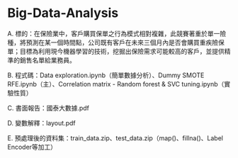 # Big-Data-Analysis
A. 標的：在保險業中，客戶購買保單之行為模式相對複雜，此競賽著重於單一險種，將預測在某一個時間點，公司既有客戶在未來三個月內是否會購買重疾險保單；目標為利用現今機器學習的技術，挖掘出保險需求可能較高的客戶，並提供精準的銷售名單給業務員。

B. 程式碼：Data exploration.ipynb（簡單數據分析）、Dummy SMOTE RFE.ipynb（主）、Correlation matrix - Random forest & SVC tuning.ipynb（實驗性質）

C. 書面報告：國泰大數據.pdf

D. 變數解釋：layout.pdf

E. 預處理後的資料集：train_data.zip、test_data.zip（map()、fillna()、Label Encoder等加工）
